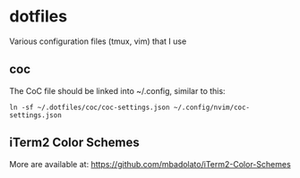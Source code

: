 # dotfiles

Various configuration files (tmux, vim) that I use

## coc

The CoC file should be linked into ~/.config, similar to this:

```
ln -sf ~/.dotfiles/coc/coc-settings.json ~/.config/nvim/coc-settings.json
```

## iTerm2 Color Schemes

More are available at: https://github.com/mbadolato/iTerm2-Color-Schemes
